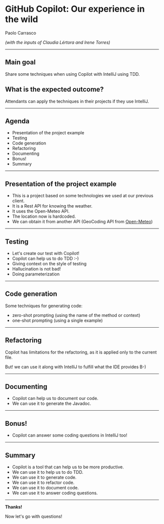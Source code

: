 GitHub Copilot: Our experience in the wild
==========================================

Paolo Carrasco

_(with the inputs of Claudia Lértora and Irene Torres)_

---

Main goal
---------

Share some techniques when using Copilot with IntelliJ using TDD.

What is the expected outcome?
-----------------------------

Attendants can apply the techniques in their projects if they use IntelliJ.

---

Agenda
------

- Presentation of the project example
- Testing
- Code generation
- Refactoring
- Documenting
- Bonus!
- Summary

---

Presentation of the project example
-----------------------------------

- This is a project based on some technologies we used at our previous client.
- It is a Rest API for knowing the weather.
- It uses the Open-Meteo API.
- The location now is hardcoded.
- We can obtain it from another API (GeoCoding API from [Open-Meteo](https://open-meteo.com/en/docs/geocoding-api))

---

Testing
-------

- Let's create our test with Copilot!
- Copilot can help us to do TDD :-)
- Giving context on the style of testing
- Hallucination is not bad!
- Doing parameterization

---

Code generation
---------------

Some techniques for generating code:

- zero-shot prompting (using the name of the method or context)
- one-shot prompting (using a single example)

---

Refactoring
-----------

Copilot has limitations for the refactoring, as it is applied only to the current file.

But! we can use it along with IntelliJ to fulfill what the IDE provides B-)

---

Documenting
-----------

- Copilot can help us to document our code.
- We can use it to generate the Javadoc.

---

Bonus!
------

- Copilot can answer some coding questions in IntelliJ too!

---

Summary
-------

- Copilot is a tool that can help us to be more productive.
- We can use it to help us to do TDD.
- We can use it to generate code.
- We can use it to refactor code.
- We can use it to document code.
- We can use it to answer coding questions.

---

__Thanks!__

Now let's go with questions! 
